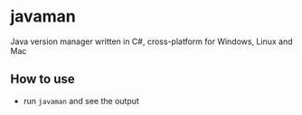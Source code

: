 # javaman
Java version manager written in C#, cross-platform for Windows, Linux and Mac

## How to use
* run `javaman` and see the output
